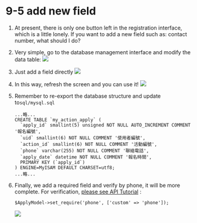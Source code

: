 # 9-5 add new field

1. At present, there is only one button left in the registration interface, which is a little lonely. If you want to add a new field such as: contact number, what should I do?
2. Very simple, go to the database management interface and modify the data table: ![](https://campus-xoops.tn.edu.tw/uploads/tad_book3/image/47/%E7%81%AB%E7%8B%90%E6%88%AA%E5%9B%BE_2020-06-01T06-33-41.735Z.png)
3. Just add a field directly ![](https://campus-xoops.tn.edu.tw/uploads/tad_book3/image/47/%E7%81%AB%E7%8B%90%E6%88%AA%E5%9B%BE_2020-06-01T06-36-01.604Z.png)
4. In this way, refresh the screen and you can use it! ![](https://campus-xoops.tn.edu.tw/uploads/tad_book3/image/47/%E7%81%AB%E7%8B%90%E6%88%AA%E5%9B%BE_2020-06-01T06-36-59.857Z.png)
5. Remember to re-export the database structure and update to`sql/mysql.sql`

   ```text
   ...略...
   CREATE TABLE `my_action_apply` (
     `apply_id` smallint(5) unsigned NOT NULL AUTO_INCREMENT COMMENT '報名編號',
     `uid` smallint(6) NOT NULL COMMENT '使用者編號',
     `action_id` smallint(6) NOT NULL COMMENT '活動編號',
     `phone` varchar(255) NOT NULL COMMENT '聯絡電話',
     `apply_date` datetime NOT NULL COMMENT '報名時間',
     PRIMARY KEY (`apply_id`)
   ) ENGINE=MyISAM DEFAULT CHARSET=utf8;
   ...略...
   ```

6. Finally, we add a required field and verify by phone, it will be more complete. For verification, [please see API Tutorial](https://xoops.gitbook.io/jill-lazy-framework-api/3.tadmoddata-class/3-4-form-component/3-4-8-set-as-required-field-set_require-usdcol_name) :

   ```text
   $ApplyModel->set_require('phone', ['custom' => 'phone']);
   ```

   ![](https://campus-xoops.tn.edu.tw/uploads/tad_book3/image/47/%E7%81%AB%E7%8B%90%E6%88%AA%E5%9B%BE_2020-06-01T11-59-24.922Z.png)

